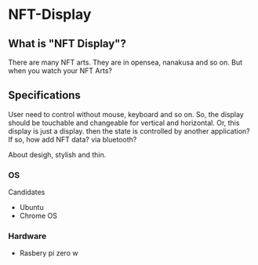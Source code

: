 # NFT-Display

## What is "NFT Display"?

There are many NFT arts. They are in opensea, nanakusa and so on. But when you watch your NFT Arts?


## Specifications

User need to control without mouse, keyboard and so on. 
So, the display should be touchable and changeable for vertical and horizontal.
Or, this display is just a display. then the state is controlled by another application?
If so, how add NFT data? via bluetooth?


About desigh, stylish and thin.

### OS

Candidates
- Ubuntu
- Chrome OS

### Hardware

- Rasbery pi zero w
